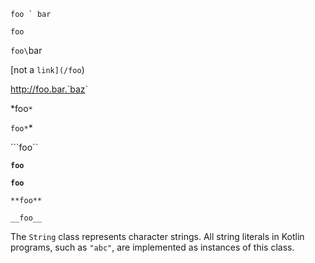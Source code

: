 `` foo ` bar  ``

``
foo
``

`foo\`bar` `

[not a `link](/foo`)

<http://foo.bar.`baz>`

*foo`*`

`foo*`*

```foo``

**`foo`**

__`foo`__

`**foo**`

`__foo__`

The `String` class represents character strings.
All string literals in Kotlin programs, such as `"abc"`, are
implemented as instances of this class.